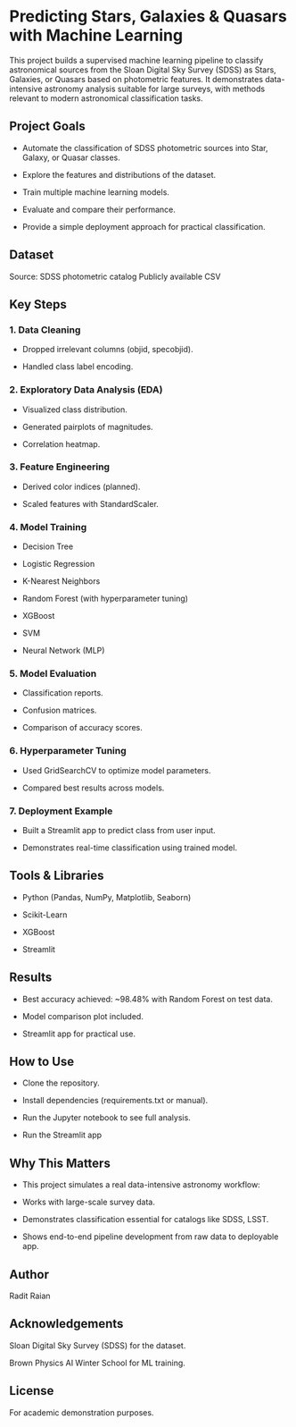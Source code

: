 # Predicting Stars, Galaxies & Quasars with Machine Learning

This project builds a supervised machine learning pipeline to classify astronomical sources from the Sloan Digital Sky Survey (SDSS) as Stars, Galaxies, or Quasars based on photometric features. It demonstrates data-intensive astronomy analysis suitable for large surveys, with methods relevant to modern astronomical classification tasks.

## Project Goals
- Automate the classification of SDSS photometric sources into Star, Galaxy, or Quasar classes.

- Explore the features and distributions of the dataset.

- Train multiple machine learning models.

- Evaluate and compare their performance.

- Provide a simple deployment approach for practical classification.

## Dataset
Source: SDSS photometric catalog
Publicly available CSV

## Key Steps
### 1. Data Cleaning

- Dropped irrelevant columns (objid, specobjid).

- Handled class label encoding.

### 2. Exploratory Data Analysis (EDA)

- Visualized class distribution.

- Generated pairplots of magnitudes.

- Correlation heatmap.

### 3. Feature Engineering

- Derived color indices (planned).

- Scaled features with StandardScaler.

### 4. Model Training

- Decision Tree

- Logistic Regression

- K-Nearest Neighbors

- Random Forest (with hyperparameter tuning)

- XGBoost

- SVM

- Neural Network (MLP)

### 5. Model Evaluation

- Classification reports.

- Confusion matrices.

- Comparison of accuracy scores.

### 6. Hyperparameter Tuning

- Used GridSearchCV to optimize model parameters.

- Compared best results across models.

### 7. Deployment Example

- Built a Streamlit app to predict class from user input.

- Demonstrates real-time classification using trained model.

## Tools & Libraries
- Python (Pandas, NumPy, Matplotlib, Seaborn)

- Scikit-Learn

- XGBoost

- Streamlit

## Results
- Best accuracy achieved: ~98.48% with Random Forest on test data.

- Model comparison plot included.

- Streamlit app for practical use.

## How to Use
- Clone the repository.

- Install dependencies (requirements.txt or manual).

- Run the Jupyter notebook to see full analysis.

- Run the Streamlit app


## Why This Matters
- This project simulates a real data-intensive astronomy workflow:

- Works with large-scale survey data.

- Demonstrates classification essential for catalogs like SDSS, LSST.

- Shows end-to-end pipeline development from raw data to deployable app.

## Author
Radit Raian

## Acknowledgements
Sloan Digital Sky Survey (SDSS) for the dataset.

Brown Physics AI Winter School for ML training.

## License
For academic demonstration purposes.


